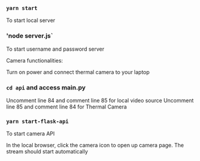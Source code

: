 ### `yarn start`

To start local server

### 'node server.js`

To start username and password server

Camera functionalities:

Turn on power and connect thermal camera to your laptop

### `cd api` and access main.py

Uncomment line 84 and comment line 85 for local video source
Uncomment line 85 and comment line 84 for Thermal Camera

### `yarn start-flask-api`

To start camera API

In the local browser, click the camera icon to open up camera page. The stream should start automatically
